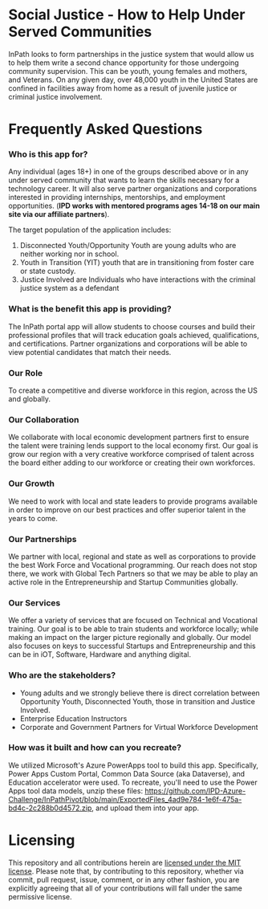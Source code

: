 # Social Justice - How to Help Under Served Communities

InPath looks to form partnerships in the justice system that would allow us to help them write a second chance opportunity for those undergoing community supervision. This can be youth, young females and mothers, and Veterans. On any given day, over 48,000 youth in the United States are confined in facilities away from home as a result of juvenile justice or criminal justice involvement.


# Frequently Asked Questions
### Who is this app for?

Any individual (ages 18+) in one of the groups described above or in any under served community that wants to learn the skills necessary for a technology career. It will also serve partner organizations and corporations interested in providing internships, mentorships, and employment opportunities. (**IPD works with mentored programs ages 14-18 on our main site via our affiliate partners**).

The target population of the application includes:

1.  Disconnected Youth/Opportunity Youth are young adults who are neither working nor in school.
2.  Youth in Transition (YIT) youth that are in transitioning from foster care or state custody.
3. Justice Involved are Individuals who have interactions with the criminal justice system as a defendant

### What is the benefit this app is providing?

The InPath portal app will allow students to choose courses and build their professional profiles that will track education goals achieved, qualifications, and certifications. Partner organizations and corporations will be able to view potential candidates that match their needs.

### **Our Role**
To create a competitive and diverse workforce in this region, across the US and globally.

### **Our Collaboration**

We collaborate with local economic development partners first to ensure the talent were training lends support to the local economy first. Our goal is grow our region with a very creative workforce comprised of talent across the board either adding to our workforce or creating their own workforces.


### **Our Growth**
We need to work with local and state leaders to provide programs available in order to improve on our best practices and offer superior talent in the years to come.

### **Our Partnerships**
We partner with local, regional and state as well as corporations to provide the best Work Force and Vocational programming. Our reach does not stop there, we work with Global Tech Partners so that we may be able to play an active role in the Entrepreneurship and Startup Communities globally.

### **Our Services**
We offer a variety of services that are focused on Technical and Vocational training. Our goal is to be able to train students and workforce locally; while making an impact on the larger picture regionally and globally. Our model also focuses on keys to successful Startups and Entrepreneurship and this can be in iOT, Software, Hardware and anything digital.

### Who are the stakeholders?

-   Young adults and we strongly believe there is direct correlation between Opportunity Youth, Disconnected Youth, those in transition and Justice Involved.
-   Enterprise Education Instructors
-   Corporate and Government Partners for Virtual Workforce Development

### How was it built and how can you recreate?
We utilized Microsoft's Azure PowerApps tool to build this app. Specifically, Power Apps Custom Portal, Common Data Source (aka Dataverse), and Education accelerator were used. To recreate, you'll need to use the Power Apps tool data models, unzip these files: https://github.com/IPD-Azure-Challenge/InPathPivot/blob/main/ExportedFiles_4ad9e784-1e6f-475a-bd4c-2c288b0d4572.zip, and upload them into your app. 

# Licensing

This repository and all contributions herein are [licensed under the MIT license](https://github.com/IPD-Azure-Challenge/InPathPivot/blob/main/LICENSE). Please note that, by contributing to this repository, whether via commit, pull request, issue, comment, or in any other fashion, you are explicitly agreeing that all of your contributions will fall under the same permissive license.

